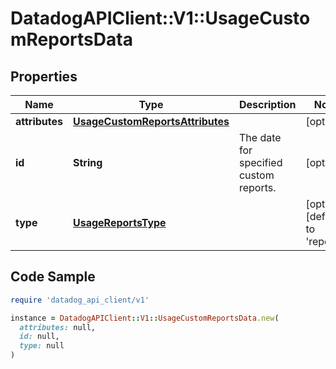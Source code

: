 # DatadogAPIClient::V1::UsageCustomReportsData

## Properties

| Name | Type | Description | Notes |
| ---- | ---- | ----------- | ----- |
| **attributes** | [**UsageCustomReportsAttributes**](UsageCustomReportsAttributes.md) |  | [optional] |
| **id** | **String** | The date for specified custom reports. | [optional] |
| **type** | [**UsageReportsType**](UsageReportsType.md) |  | [optional][default to &#39;reports&#39;] |

## Code Sample

```ruby
require 'datadog_api_client/v1'

instance = DatadogAPIClient::V1::UsageCustomReportsData.new(
  attributes: null,
  id: null,
  type: null
)
```

